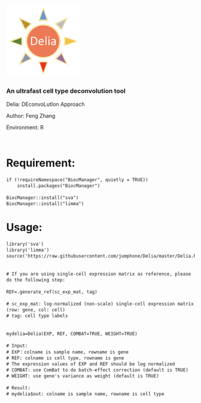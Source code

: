 <img src="https://github.com/jumphone/Delia/blob/master/img/Delia_LOGO.png" width="200">


### An ultrafast cell type deconvolution tool

Delia: DEconvoLutIon Approach

Author: Feng Zhang

Environment: R 

</br>

# Requirement:

    if (!requireNamespace("BiocManager", quietly = TRUE))
        install.packages("BiocManager")
        
    BiocManager::install("sva")
    BiocManager::install("limma")

# Usage:

    library('sva')
    library('limma')
    source('https://raw.githubusercontent.com/jumphone/Delia/master/Delia.R')
    
    
    # If you are using single-cell expression matrix as reference, please do the following step:
    
    REF=.generate_ref(sc_exp_mat, tag)
    
    # sc_exp_mat: log-normalized (non-scale) single-cell expression matrix (row: gene, col: cell)
    # tag: cell type labels
    
    
    mydelia=Delia(EXP, REF, COMBAT=TRUE, WEIGHT=TRUE)
        
    # Input:            
    # EXP：colname is sample name, rowname is gene
    # REF: colname is cell type, rowname is gene 
    # The expression values of EXP and REF should be log normalized   
    # COMBAT: use ComBat to do batch-effect correction (default is TRUE)
    # WEIGHT: use gene's variance as weight (default is TRUE)
    
    # Result:   
    # mydelia$out: colname is sample name, rowname is cell type
    
    



